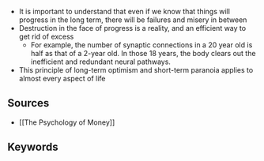 - It is important to understand that even if we know that things will progress in the long term, there will be failures and misery in between
- Destruction in the face of progress is a reality, and an efficient way to get rid of excess
	- For example, the number of synaptic connections in a 20 year old is half as that of a 2-year old. In those 18 years, the body clears out the inefficient and redundant neural pathways.
- This principle of long-term optimism and short-term paranoia applies to almost every aspect of life

## Sources
- [[The Psychology of Money]]
## Keywords
